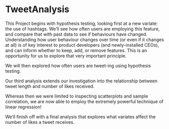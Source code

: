 # TweetAnalysis

This Project begins with hypothesis testing, looking first at a new variate: the use of hashtags. We’ll see how often users are employing
this feature, and compare that with past data to see if behaviours have changed. Understanding how user behaviour changes over time (or even
if it changes at all) is of key interest to product developers (and newly-installed CEOs), and can inform whether to keep, add, or remove
features. This is an opportunity for us to explore that very important principle.

We will then explored how often users are tweet-ing using hypothesis testing.

Our third analysis extends our investigation into the relationship between tweet length and number of likes received. 

Whereas then we were limited to inspecting scatterplots and sample correlation, we are now able to employ the extremely powerful technique
of linear regression!

We’ll finish off with a final analysis that explores what variates affect the number of likes a tweet receives. 
